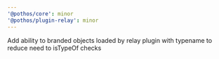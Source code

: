 ```yaml
---
'@pothos/core': minor
'@pothos/plugin-relay': minor
---
```


Add ability to branded objects loaded by relay plugin with typename to reduce need to isTypeOf
checks
